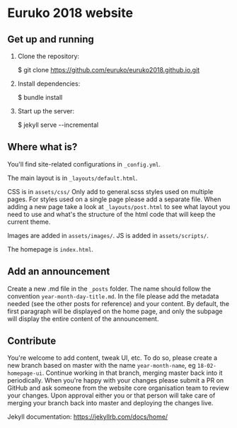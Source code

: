 # Euruko 2018 website

## Get up and running

1. Clone the repository:

    $ git clone https://github.com/euruko/euruko2018.github.io.git

2. Install dependencies:

    $ bundle install

3. Start up the server:

    $ jekyll serve --incremental

## Where what is?

You'll find site-related configurations in `_config.yml`.

The main layout is in `_layouts/default.html`.

CSS is in `assets/css/` Only add to general.scss styles used on multiple pages.
 For styles used on a single page please add a separate file.
 When adding a new page take a look at `_layouts/post.html` to see what layout
 you need to use and what's the structure of the html code that will keep
 the current theme.

Images are added in `assets/images/`.
JS is added in `assets/scripts/`.

The homepage is `index.html`.

## Add an announcement

Create a new .md file in the `_posts` folder. The name should follow the convention `year-month-day-title.md`.
In the file please add the metadata needed (see the other posts for reference) and your content.
By default, the first paragraph will be displayed on the home page, and only the subpage will display
the entire content of the announcement.

## Contribute

You're welcome to add content, tweak UI, etc. To do so, please create a new branch based on master
with the name `year-month-name`, eg `18-02-homepage-ui`. Continue working in that branch,
merging master back into it periodically. When you're happy with your changes please
submit a PR on GitHub and ask someone from the website core organisation team to review
your changes. Upon approval either you or that person will take care of merging your branch
back into master and deploying the changes live.

Jekyll documentation: https://jekyllrb.com/docs/home/
